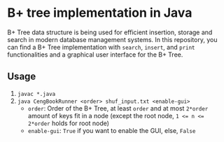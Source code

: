# B+ tree implementation in Java
B+ Tree data structure is being used for efficient insertion, storage and search in modern database management systems. In this repository, you can find a B+ Tree implementation with `search`, `insert`, and `print` functionalities and a graphical user interface for the B+ Tree.

## Usage
 1. `javac *.java`
 2. `java CengBookRunner <order> shuf_input.txt <enable-gui>`
     -  `order`: Order of the B+ Tree, at least `order` and at most `2*order` amount of keys fit in a node (except the root node, `1 <= n <= 2*order` holds for root node)
     -  `enable-gui`: `True` if you want to enable the GUI, else, `False`
